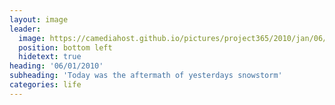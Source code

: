 ```yaml
---
layout: image
leader:
  image: https://camediahost.github.io/pictures/project365/2010/jan/06/060110.jpg
  position: bottom left
  hidetext: true
heading: '06/01/2010'
subheading: 'Today was the aftermath of yesterdays snowstorm'
categories: life
---
```

